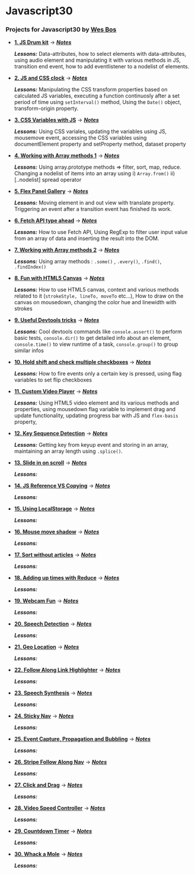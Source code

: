 # Javascript30

### Projects for Javascript30 by [Wes Bos](https://twitter.com/wesbos)

* **[1. JS Drum kit](https://shovanch.com/JS30/01%20-%20JS%20Drum%20Kit/)** → **_[Notes](https://github.com/shovanch/JS30/blob/master/01%20-%20JS%20Drum%20Kit/README.md)_**

  **_Lessons:_** Data-attributes, how to select elements with data-attributes, using audio element and manipulating it with various methods in JS, transition end event, how to add eventlistener to a nodelist of elements.

* **[2. JS and CSS clock](https://shovanch.com/JS30/02%20-%20JS%20and%20CSS%20Clock/)** → **_[Notes](https://github.com/shovanch/JS30/blob/master/02%20-%20JS%20and%20CSS%20Clock/README.md)_**

  **_Lessons:_** Manipulating the CSS transform properties based on calculated JS variables, executing a function continuosly after a set period of time using `setInterval()` method, Using the `Date()` object, transform-origin property.

* **[3. CSS Variables with JS](https://shovanch.com/JS30/03%20-%20CSS%20Variables/)** → **_[Notes](https://github.com/shovanch/JS30/blob/master/03%20-CSS%20Variables/README.md)_**

  **_Lessons:_** Using CSS variales, updating the variables using JS, mousemove event, accessing the CSS variables using documentElement property and setProperty method, dataset property

* **[4. Working with Array methods 1](https://shovanch.com/JS30/04%20-%20Array%20Cardio%20Day%201/)** → **_[Notes](https://github.com/shovanch/JS30/blob/master/04%20-%20Array%20Cardio%20Day%201/README.md)_**

  **_Lessons:_** Using array.prototype methods => filter, sort, map, reduce. Changing a nodelist of items into an array using i) `Array.from()` ii) [..nodelist] spread operator

* **[5. Flex Panel Gallery](https://shovanch.com/JS30/05%20-%20Flex%20Panel%20Gallery/)** → **_[Notes](https://github.com/shovanch/JS30/blob/master/05%20-%20Flex%20Panel%20Gallery/README.md)_**

  **_Lessons:_** Moving element in and out view with translate property. Triggering an event after a transition event has finished its work.

* **[6. Fetch API type ahead](https://shovanch.com/JS30/06%20-%20Type%20Ahead/)** → **_[Notes](https://github.com/shovanch/JS30/blob/master/06%20-%20Type%20Ahead/README.md)_**

  **_Lessons:_** How to use Fetch API, Using RegExp to filter user input value from an array of data and inserting the result into the DOM.

* **[7. Working with Array methods 2](https://shovanch.com/JS30/07%20-%20Array%20Cardio%20Day%202/)** → **_[Notes](https://github.com/shovanch/JS30/blob/master/07%20-%20Array%20Cardio%20Day%202/README.md)_**

  **_Lessons:_** Using array methods : `.some()` , `.every()`, `.find()`, `.findIndex()`

* **[8. Fun with HTML5 Canvas](https://shovanch.com/JS30/08%20-%20Fun%20with%20HTML5%20Canvas/)** → **_[Notes](https://github.com/shovanch/JS30/blob/master/08%20-%20Fun%20with%20HTML5%20Canvas/README.md)_**

  **_Lessons:_** How to use HTML5 canvas, context and various methods related to it (`strokeStyle, lineTo, moveTo` etc...), How to draw on the canvas on mousedown, changing the color hue and linewidth with strokes

* **[9. Useful Devtools tricks](https://shovanch.com/JS30/09%20-%20Dev%20Tools%20Domination/)** → **_[Notes](https://github.com/shovanch/JS30/blob/master/09%20-%20Dev%20Tools%20Domination/README.md)_**

  **_Lessons:_** Cool devtools commands like `console.assert()` to perform basic tests, `console.dir()` to get detailed info about an element, `console.time()` to view runtime of a task, `console.group()` to group similar infos

* **[10. Hold shift and check multiple checkboxes](https://shovanch.com/JS30/10%20-%20Hold%20Shift%20and%20Check%20Checkboxes/)** → **_[Notes](https://github.com/shovanch/JS30/blob/master/10%20-%20Hold%20Shift%20and%20Check%20Checkboxes/README.md)_**

  **_Lessons:_** How to fire events only a certain key is pressed, using flag variables to set flip checkboxes

* **[11. Custom Video Player](https://shovanch.com/JS30/11%20-%20Custom%20Video%20Player/)** → **_[Notes](https://github.com/shovanch/JS30/blob/master/11%20-%20Custom%20Video%20Player/README.md)_**

  **_Lessons:_** Using HTML5 video element and its various methods and properties, using mousedown flag variable to implement drag and update functionality, updating progress bar with JS and `flex-basis` property,

* **[12. Key Sequence Detection](https://shovanch.com/JS30/12%20-%20Key%20Sequence%20Detection/)** → **_[Notes](https://github.com/shovanch/JS30/blob/master/12%20-%20Key%20Sequence%20Detection/README.md)_**

  **_Lessons:_** Getting key from keyup event and storing in an array, maintaining an array length using `.splice()`.

* **[13. Slide in on scroll](https://shovanch.com/JS30/13%20-%20Slide%20in%20on%20Scroll/)** → **_[Notes](https://github.com/shovanch/JS30/blob/master/13%20-%20Slide%20in%20on%20Scroll/README.md)_**

  **_Lessons:_**

* **[14. JS Reference VS Copying](https://shovanch.com/JS30/14%20-%20JavaScript%20References%20VS%20Copying/)** → **_[Notes](https://github.com/shovanch/JS30/blob/master/14%20-%20JavaScript%20References%20VS%20Copying/README.md)_**

  **_Lessons:_**

* **[15. Using LocalStorage](https://shovanch.com/JS30/15%20-%20LocalStorage/)** → **_[Notes](https://github.com/shovanch/JS30/blob/master/15%20-%20LocalStorage/README.md)_**

  **_Lessons:_**

* **[16. Mouse move shadow](https://shovanch.com/JS30/16%20-%20Mouse%20Move%20Shadow/)** → **_[Notes](https://github.com/shovanch/JS30/blob/master/16%20-%20Mouse%20Move%20Shadow/README.md)_**

  **_Lessons:_**

* **[17. Sort without articles](https://shovanch.com/JS30/17%20-%20Sort%20Without%20Articles/)** → **_[Notes](https://github.com/shovanch/JS30/blob/master/17%20-%20Sort%20Without%20Articles/README.md)_**

  **_Lessons:_**

* **[18. Adding up times with Reduce](https://shovanch.com/JS30/18%20-%20Adding%20Up%20Times%20with%20Reduce/)** → **_[Notes](https://github.com/shovanch/JS30/blob/master/18%20-%20Adding%20Up%20Times%20with%20Reduce/README.md)_**

  **_Lessons:_**

* **[19. Webcam Fun](https://shovanch.com/JS30/19%20-%20Webcam%20Fun/)** → **_[Notes](https://github.com/shovanch/JS30/blob/master/19%20-%20Webcam%20Fun/README.md)_**

  **_Lessons:_**

* **[20. Speech Detection](https://shovanch.com/JS30/20%20-%20Speech%20Detection/)** → **_[Notes](https://github.com/shovanch/JS30/blob/master/20%20-%20Speech%20Detection/README.md)_**

  **_Lessons:_**

* **[21. Geo Location](https://shovanch.com/JS30/21%20-%20Geolocation/)** → **_[Notes](https://github.com/shovanch/JS30/blob/master/21%20-%20Geolocation/README.md)_**

  **_Lessons:_**

* **[22. Follow Along Link Highlighter](https://shovanch.com/JS30/22%20-%20Follow%20Along%20Link%20Highlighter/)** → **_[Notes](https://github.com/shovanch/JS30/blob/master/22%20-%20Follow%20Along%20Link%20Highlighter/README.md)_**

  **_Lessons:_**

* **[23. Speech Synthesis](https://shovanch.com/JS30/23%20-%20Speech%20Synthesis/)** → **_[Notes](https://github.com/shovanch/JS30/blob/master/23%20-%20Speech%20Synthesis/README.md)_**

  **_Lessons:_**

* **[24. Sticky Nav](https://shovanch.com/JS30/24%20-%20Sticky%20Nav/)** → **_[Notes](https://github.com/shovanch/JS30/blob/master/24%20-%20Sticky%20Nav/README.md)_**

  **_Lessons:_**

* **[25. Event Capture, Propagation and Bubbling](https://shovanch.com/JS30/25%20-%20Event%20Capture,%20Propagation,%20Bubbling%20and%20Once/)** → **_[Notes](https://github.com/shovanch/JS30/blob/master/25%20-%20Event%20Capture,%20Propagation,%20Bubbling%20and%20Once/README.md)_**

  **_Lessons:_**

* **[26. Stripe Follow Along Nav](https://shovanch.com/JS30/26%20-%20Stripe%20Follow%20Along%20Nav/)** → **_[Notes](https://github.com/shovanch/JS30/blob/master/26%20-%20Stripe%20Follow%20Along%20Nav/README.md)_**

  **_Lessons:_**

* **[27. Click and Drag](https://shovanch.com/JS30/27%20-%20Click%20and%20Drag/)** → **_[Notes](https://github.com/shovanch/JS30/blob/master/27%20-%20Click%20and%20Drag/README.md)_**

  **_Lessons:_**

* **[28. Video Speed Controller](https://shovanch.com/JS30/28%20-%20Video%20Speed%20Controller/)** → **_[Notes](https://github.com/shovanch/JS30/blob/master/28%20-%20Video%20Speed%20Controller/README.md)_**

  **_Lessons:_**

* **[29. Countdown Timer](https://shovanch.com/JS30/29%20-%20Countdown%20Timer/)** → **_[Notes](https://github.com/shovanch/JS30/blob/master/29%20-%20Countdown%20Timer/README.md)_**

  **_Lessons:_**

* **[30. Whack a Mole](https://shovanch.com/JS30/30%20-%20Whack%20A%20Mole/)** → **_[Notes](https://github.com/shovanch/JS30/blob/master/30%20-%20Whack%20A%20Mole/README.md)_**

  **_Lessons:_**
